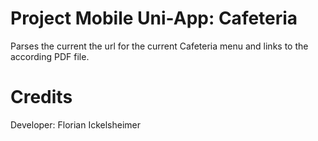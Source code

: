 ﻿# Project Mobile Uni-App: Cafeteria

Parses the current the url for the current Cafeteria menu and links to the 
according PDF file.

# Credits

Developer:
Florian Ickelsheimer
